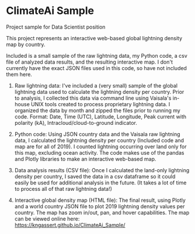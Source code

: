 # ClimateAi Sample
Project sample for Data Scientist position

This project represents an interactive web-based global lightning density map by country.

Included is a small sample of the raw lightning data, my Python code, a csv file of analyzed data results, and the resulting interactive map. I don't currently have the exact JSON files used in this code, so have not included them here.

1. Raw lightning data: 
I've included a (very small) sample of the global lightning data used to calculate the lightning density per country. Prior to analysis, I collected this data via command line using Vaisala's in-house UNIX tools created to process proprietary lightning data. I organized the data by month and zipped the files prior to running my code. Format: Date, Time (UTC), Latitude, Longitude, Peak current with polarity (kA), Intracloud/cloud-to-ground indicator.

2. Python code: 
Using JSON country data and the Vaisala raw lightning data, I calculated the lightning density per country (Included code and map are for all of 2019). I counted lightning occurring over land only for this map, excluding ocean activity. The code makes use of the pandas and Plotly libraries to make an interactive web-based map.

3. Data analysis results (CSV file): 
Once I calculated the land-only lightning density per country, I saved the data in a csv dataframe so it could easily be used for additional analysis in the future. (It takes a lot of time to process all of that raw lightning data!)

4. Interactive global density map (HTML file): 
The final result, using Plotly and a world country JSON file to plot 2019 lightning density values per country. The map has zoom in/out, pan, and hover capabilities. The map can be viewed online here: https://kngassert.github.io/ClimateAi_Sample/
